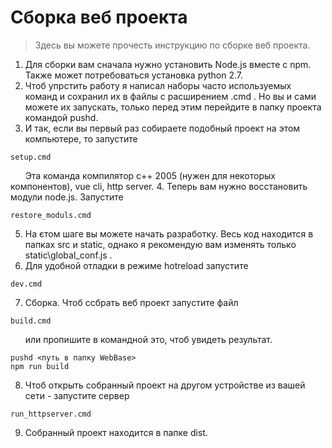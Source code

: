 # Сборка веб проекта

> Здесь вы можете прочесть инструкцию по сборке веб проекта.

1. Для сборки вам сначала нужно установить Node.js вместе с npm. Также может потребоваться установка python 2.7.
2. Чтоб упрстить работу я написал наборы часто используемых команд и сохранил их в файлы с расширением .cmd .
Но вы и сами можете их запускать, только перед этим перейдите в папку проекта командой pushd.
3. И так, если вы первый раз собираете подобный проект на этом компьютере, то запустите 
``` 
setup.cmd
```
&nbsp;&nbsp;&nbsp;&nbsp;&nbsp; 
Эта команда компилятор c++ 2005 (нужен для некоторых компонентов), vue cli, http server.
4. Теперь вам нужно восстановить модули node.js. Запустите
```
restore_moduls.cmd
```
5. На єтом шаге вы можете начать разработку. Весь код находится в папках src и static, 
однако я рекомендую вам изменять только static\global_conf.js .
6. Для удобной отладки в режиме hotreload запустите 
```
dev.cmd
```
7. Сборка. Чтоб ссбрать веб проект запустите файл
```
build.cmd
```
&nbsp;&nbsp;&nbsp;&nbsp;&nbsp; 
или пропишите в командной это, чтоб увидеть результат.
```
pushd <путь в папку WebBase>
npm run build
```
8. Чтоб открыть собранный проект на другом устройстве из вашей сети - запустите сервер
```
run_httpserver.cmd
```
9. Собранный проект находится в папке dist. 

